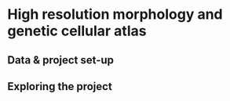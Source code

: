 # High resolution morphology and genetic cellular atlas


## Data & project set-up


## Exploring the project
